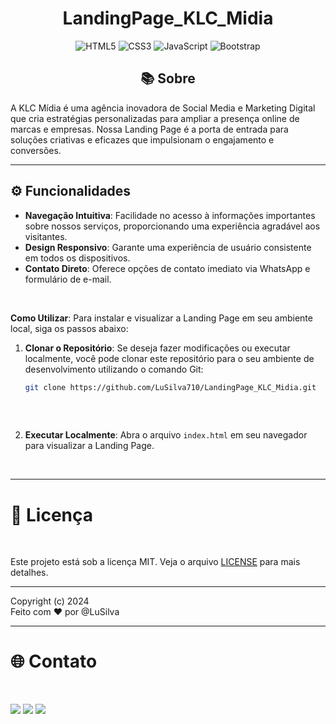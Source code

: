 <h1 align="center"><b> LandingPage_KLC_Midia </b></h1>

<p align="center">
  <img alt="HTML5" src="https://img.shields.io/badge/-HTML5-E34F26?style=flat-square&logo=html5&logoColor=white" />
  <img alt="CSS3" src="https://img.shields.io/badge/-CSS3-1572B6?style=flat-square&logo=css3&logoColor=white" />
  <img alt="JavaScript" src="https://img.shields.io/badge/-JavaScript-F7DF1E?style=flat-square&logo=javascript&logoColor=black" />
  <img alt="Bootstrap" src="https://img.shields.io/badge/-Bootstrap-563D7C?style=flat-square&logo=bootstrap&logoColor=white" />

</p>

<h2 align="center">📚 Sobre</h2>
<p>A KLC Mídia é uma agência inovadora de Social Media e Marketing Digital que cria estratégias personalizadas para ampliar a presença online de marcas e empresas. 
  Nossa Landing Page é a porta de entrada para soluções criativas e eficazes que impulsionam o engajamento e conversões.</p>

</p>

---

<h2>⚙️ Funcionalidades</h2>

- **Navegação Intuitiva**: Facilidade no acesso à informações importantes sobre nossos serviços, proporcionando uma experiência agradável aos visitantes.
- **Design Responsivo**: Garante uma experiência de usuário consistente em todos os dispositivos.
- **Contato Direto**: Oferece opções de contato imediato via WhatsApp e formulário de e-mail.
<br>

<b>Como Utilizar</b>: Para instalar e visualizar a Landing Page em seu ambiente local, siga os passos abaixo:

1. **Clonar o Repositório**: Se deseja fazer modificações ou executar localmente, você pode clonar este repositório para o seu ambiente de desenvolvimento
   utilizando o comando Git:
   ```bash
   git clone https://github.com/LuSilva710/LandingPage_KLC_Midia.git
 
<br>   

2. **Executar Localmente**: Abra o arquivo `index.html` em seu navegador para visualizar a Landing Page.




<br>

---

<h1> 📝 Licença </h1><br>

Este projeto está sob a licença MIT. Veja o arquivo [LICENSE](https://github.com/LuSilva710/LandingPage_KCL_Midia/blob/main/LICENSE) para mais detalhes.

---
Copyright (c) 2024 <br>
Feito com ♥ por @LuSilva

---
<h1> 🌐 Contato </h1><br>
<p align="left">
   <a href="https://www.linkedin.com/in/ludmila-silva-s0097/" target="_blank"><img src="https://img.shields.io/badge/-LinkedIn-%230077B5?style=for-the-badge&logo=linkedin&logoColor=white"></a>
  <a href="mailto:lud.carina@gmail.com"><img src="https://img.shields.io/badge/Gmail-D14836?style=for-the-badge&logo=gmail&logoColor=white" target="_blank"></a>
  <a href="https://github.com/LuSilva710"><img src="https://img.shields.io/badge/GitHub-000000?style=for-the-badge&logo=github&logoColor=white target="_blank"></a>
</p>
